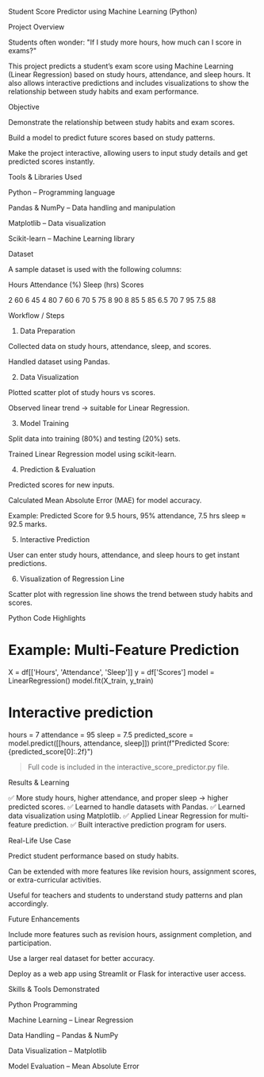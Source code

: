 Student Score Predictor using Machine Learning (Python)


Project Overview

Students often wonder:
"If I study more hours, how much can I score in exams?"

This project predicts a student’s exam score using Machine Learning (Linear Regression) based on study hours, attendance, and sleep hours. It also allows interactive predictions and includes visualizations to show the relationship between study habits and exam performance.



Objective

Demonstrate the relationship between study habits and exam scores.

Build a model to predict future scores based on study patterns.

Make the project interactive, allowing users to input study details and get predicted scores instantly.



Tools & Libraries Used

Python – Programming language

Pandas & NumPy – Data handling and manipulation

Matplotlib – Data visualization

Scikit-learn – Machine Learning library


Dataset

A sample dataset is used with the following columns:

Hours	Attendance (%)	Sleep (hrs)	Scores

2	60	6	45
4	80	7	60
6	70	5	75
8	90	8	85
5	85	6.5	70
7	95	7.5	88


Workflow / Steps

1. Data Preparation

Collected data on study hours, attendance, sleep, and scores.

Handled dataset using Pandas.



2. Data Visualization

Plotted scatter plot of study hours vs scores.

Observed linear trend → suitable for Linear Regression.



3. Model Training

Split data into training (80%) and testing (20%) sets.

Trained Linear Regression model using scikit-learn.



4. Prediction & Evaluation

Predicted scores for new inputs.

Calculated Mean Absolute Error (MAE) for model accuracy.

Example: Predicted Score for 9.5 hours, 95% attendance, 7.5 hrs sleep ≈ 92.5 marks.



5. Interactive Prediction

User can enter study hours, attendance, and sleep hours to get instant predictions.



6. Visualization of Regression Line

Scatter plot with regression line shows the trend between study habits and scores.



Python Code Highlights

# Example: Multi-Feature Prediction
X = df[['Hours', 'Attendance', 'Sleep']]
y = df['Scores']
model = LinearRegression()
model.fit(X_train, y_train)

# Interactive prediction
hours = 7
attendance = 95
sleep = 7.5
predicted_score = model.predict([[hours, attendance, sleep]])
print(f"Predicted Score: {predicted_score[0]:.2f}")

> Full code is included in the interactive_score_predictor.py file.





Results & Learning

✅ More study hours, higher attendance, and proper sleep → higher predicted scores.
✅ Learned to handle datasets with Pandas.
✅ Learned data visualization using Matplotlib.
✅ Applied Linear Regression for multi-feature prediction.
✅ Built interactive prediction program for users.


Real-Life Use Case

Predict student performance based on study habits.

Can be extended with more features like revision hours, assignment scores, or extra-curricular activities.

Useful for teachers and students to understand study patterns and plan accordingly.


Future Enhancements

Include more features such as revision hours, assignment completion, and participation.

Use a larger real dataset for better accuracy.

Deploy as a web app using Streamlit or Flask for interactive user access.



Skills & Tools Demonstrated

Python Programming

Machine Learning – Linear Regression

Data Handling – Pandas & NumPy

Data Visualization – Matplotlib

Model Evaluation – Mean Absolute Error
